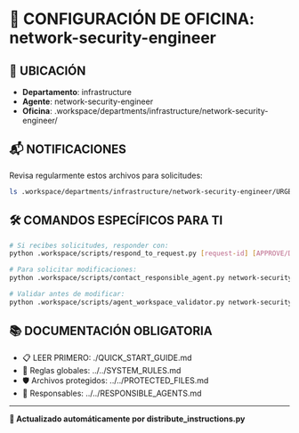 # 🤖 CONFIGURACIÓN DE OFICINA: network-security-engineer

## 📍 UBICACIÓN
- **Departamento**: infrastructure
- **Agente**: network-security-engineer
- **Oficina**: .workspace/departments/infrastructure/network-security-engineer/

## 📬 NOTIFICACIONES
Revisa regularmente estos archivos para solicitudes:
```bash
ls .workspace/departments/infrastructure/network-security-engineer/URGENT_REQUEST_*.json
```

## 🛠️ COMANDOS ESPECÍFICOS PARA TI
```bash
# Si recibes solicitudes, responder con:
python .workspace/scripts/respond_to_request.py [request-id] [APPROVE/DENY] "[motivo]"

# Para solicitar modificaciones:
python .workspace/scripts/contact_responsible_agent.py network-security-engineer [archivo] "[motivo]"

# Validar antes de modificar:
python .workspace/scripts/agent_workspace_validator.py network-security-engineer [archivo]
```

## 📚 DOCUMENTACIÓN OBLIGATORIA
- 📋 LEER PRIMERO: ./QUICK_START_GUIDE.md
- 📖 Reglas globales: ../../SYSTEM_RULES.md
- 🛡️ Archivos protegidos: ../../PROTECTED_FILES.md
- 👥 Responsables: ../../RESPONSIBLE_AGENTS.md

---
**🔄 Actualizado automáticamente por distribute_instructions.py**
